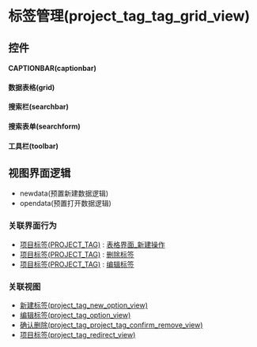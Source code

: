 # 标签管理(project_tag_tag_grid_view)  <!-- {docsify-ignore-all} -->



## 控件
#### CAPTIONBAR(captionbar)
#### 数据表格(grid)
#### 搜索栏(searchbar)
#### 搜索表单(searchform)
#### 工具栏(toolbar)

## 视图界面逻辑
  * newdata(预置新建数据逻辑)
  * opendata(预置打开数据逻辑)


### 关联界面行为
  * [项目标签(PROJECT_TAG)](module/ProjMgmt/project_tag) : [表格界面_新建操作](module/ProjMgmt/project_tag#界面行为)
  * [项目标签(PROJECT_TAG)](module/ProjMgmt/project_tag) : [删除标签](module/ProjMgmt/project_tag#界面行为)
  * [项目标签(PROJECT_TAG)](module/ProjMgmt/project_tag) : [编辑标签](module/ProjMgmt/project_tag#界面行为)

### 关联视图
  * [新建标签(project_tag_new_option_view)](app/view/project_tag_new_option_view)
  * [编辑标签(project_tag_option_view)](app/view/project_tag_option_view)
  * [确认删除(project_tag_project_tag_confirm_remove_view)](app/view/project_tag_project_tag_confirm_remove_view)
  * [项目标签(project_tag_redirect_view)](app/view/project_tag_redirect_view)

<script>
 const { createApp } = Vue
  createApp({
    data() {
      return {

      }
    }
  }).use(ElementPlus).mount('#app')
</script>